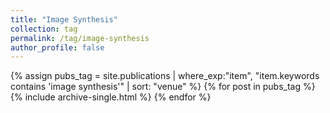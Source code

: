 ```yaml
---
title: "Image Synthesis"
collection: tag
permalink: /tag/image-synthesis
author_profile: false
---
```

{% assign pubs_tag = site.publications | where_exp:"item", "item.keywords contains 'image synthesis'" | sort: "venue" %}
{% for post in pubs_tag %}
  {% include archive-single.html %}
{% endfor %}